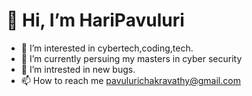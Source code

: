 # 👋 Hi, I’m HariPavuluri
- 👀 I’m interested in cybertech,coding,tech.
- 🌱 I’m currently persuing my masters in cyber security
- 💞️ I’m intrested in new bugs.
- 📫 How to reach me pavulurichakravathy@gmail.com

<!---
HariPavuluri/HariPavuluri is a ✨ special ✨ repository because its `README.md` (this file) appears on your GitHub profile.
You can click the Preview link to take a look at your changes.
--->
